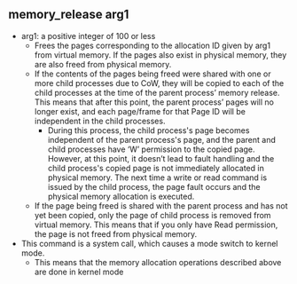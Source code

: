 ## memory_release arg1

- arg1: a positive integer of 100 or less
  - Frees the pages corresponding to the allocation ID given by arg1 from virtual memory. If the pages also exist in physical memory, they are also freed from physical memory.
  - If the contents of the pages being freed were shared with one or more child processes due to CoW, they will be copied to each of the child processes at the time of the parent process’ memory release. This means that after this point, the parent process’ pages will no longer exist, and each page/frame for that Page ID will be independent in the child processes.
    - During this process, the child process's page becomes independent of the parent process's page, and the parent and child processes have ‘W’ permission to the copied page. However, at this point, it doesn’t lead to fault handling and the child process's copied page is not immediately allocated in physical memory. The next time a write or read command is issued by the child process, the page fault occurs and the physical memory allocation is executed. 
  - If the page being freed is shared with the parent process and has not yet been copied, only the page of child process is removed from virtual memory. This means that if you only have Read permission, the page is not freed from physical memory.
- This command is a system call, which causes a mode switch to kernel mode.
  - This means that the memory allocation operations described above are done in kernel mode

